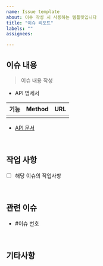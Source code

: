 ```yaml
---
name: Issue template
about: 이슈 작성 시 사용하는 템플릿입니다
title: "이슈 리포트"
labels: ""
assignees:

---
```


##  이슈 내용
> 이슈 내용 작성
>
- API 명세서

|기능|Method|URL|
|------|---|---|
||||

- [API 문서](링크)
<br>

##  작업 사항
- [ ] 해당 이슈의 작업사항

<br>

##  관련 이슈
- #이슈 번호

<br>

## 기타사항


<br>
